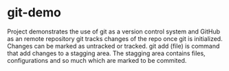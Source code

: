# git-demo
Project demonstrates the use of git as a version control system and GitHub as an remote repository
git tracks changes of the repo once git is initialized. Changes can be marked as untracked or tracked.
git add (file) is command that add changes to a stagging area. The stagging area contains files, configurations and so much which are marked to be commited.

